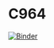 # C964

[![Binder](https://mybinder.org/badge_logo.svg)](https://mybinder.org/v2/gh/neonshaman/C964/7c5385bb861cdacaae215d3b919461d440c50092?urlpath=https%3A%2F%2Fgithub.com%2Fneonshaman%2FC964%2Fblob%2Fmain%2FC964.ipynb)
